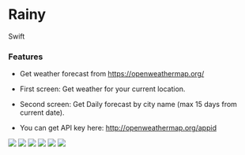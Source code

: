 # Rainy

Swift 

### Features
* Get weather forecast from https://openweathermap.org/

* First screen: Get weather for your current location. 
* Second screen: Get Daily forecast by city name (max 15 days from current date). 

* You can get API key here: http://openweathermap.org/appid

![](https://raw.githubusercontent.com/Yanet-ta/Rainy/master/Resources/1.png)
![](https://raw.githubusercontent.com/Yanet-ta/Rainy/master/Resources/2.png)
![](https://raw.githubusercontent.com/Yanet-ta/Rainy/master/Resources/3.png)
![](https://raw.githubusercontent.com/Yanet-ta/Rainy/master/Resources/4.png)
![](https://raw.githubusercontent.com/Yanet-ta/Rainy/master/Resources/5.png)
![](https://raw.githubusercontent.com/Yanet-ta/Rainy/master/Resources/6.png)


